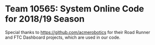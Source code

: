 # Team 10565: System Online Code for 2018/19 Season #

Special thanks to https://github.com/acmerobotics for their Road Runner and FTC Dashboard projects, which are used in our code.
